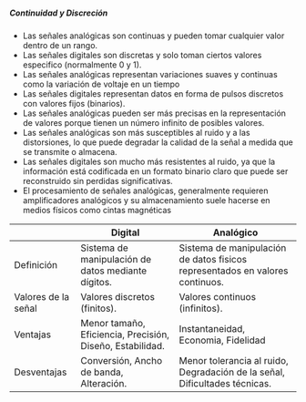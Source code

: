 ##### Continuidad y Discreción 
- Las señales analógicas son continuas y pueden tomar cualquier valor dentro de un rango.
- Las señales digitales son discretas y solo toman ciertos valores especifico (normalmente 0 y 1).
- Las señales analógicas representan variaciones suaves y continuas como la variación de voltaje en un tiempo
- Las señales digitales representan datos en forma de pulsos discretos con valores fijos (binarios).
- Las señales analógicas pueden ser más precisas en la representación de valores porque tienen un número infinito de posibles valores.
- Las señales analógicas son más susceptibles al ruido y a las distorsiones, lo que puede degradar la calidad de la señal a medida que se transmite o almacena.
- Las señales digitales son mucho más resistentes al ruido, ya que la información está codificada en un formato binario claro que puede ser reconstruido sin perdidas significativas.
- El procesamiento de señales analógicas, generalmente requieren amplificadores analógicos y su almacenamiento suele hacerse en medios físicos como cintas magnéticas

|                     | Digital                                                   | Analógico                                                                    |
| ------------------- | --------------------------------------------------------- | ---------------------------------------------------------------------------- |
| Definición          | Sistema de manipulación de datos mediante dígitos.        | Sistema de manipulación de datos fisicos representados en valores continuos. |
| Valores de la señal | Valores discretos (finitos).                              | Valores continuos (infinitos).                                               |
| Ventajas            | Menor tamaño, Eficiencia, Precisión, Diseño, Estabilidad. | Instantaneidad, Economia, Fidelidad                                          |
| Desventajas         | Conversión, Ancho de banda, Alteración.                   | Menor tolerancia al ruido, Degradación de la señal, Dificultades técnicas.   |

